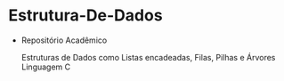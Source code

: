 # Estrutura-De-Dados
- Repositório Acadêmico 

   Estruturas de Dados como Listas encadeadas, Filas, Pilhas e Árvores
   Linguagem C
